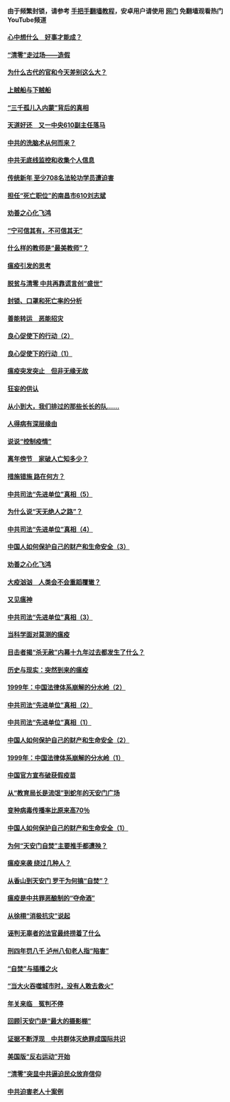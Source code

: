 #### 由于频繁封锁，请参考 [手把手翻墙教程](https://github.com/gfw-breaker/guides/wiki/)，安卓用户请使用 [网门](https://github.com/gfw-breaker/nogfw/blob/master/dl.md?t=03202000) 免翻墙观看热门YouTube频道 

#### [心中想什么　好事才能成？](../pages/19/422318.md?t=03202000) 

#### [“清零”走过场——造假](../pages/19/422306.md?t=03202000) 

#### [为什么古代的官和今天差别这么大？](../pages/19/422228.md?t=03202000) 

#### [上贼船与下贼船](../pages/19/422276.md?t=03202000) 

#### [“三千孤儿入内蒙”背后的真相](../pages/19/422229.md?t=03202000) 

#### [天道好还　又一中央610副主任落马](../pages/19/422155.md?t=03202000) 

#### [中共的洗脑术从何而来？](../pages/19/422154.md?t=03202000) 

#### [中共无底线监控和收集个人信息](../pages/19/422039.md?t=03202000) 

#### [传统新年 至少708名法轮功学员遭迫害](../pages/19/421946.md?t=03202000) 

#### [担任“死亡职位”的南昌市610刘志斌](../pages/19/421957.md?t=03202000) 

#### [劝善之心化飞鸿](../pages/19/421164.md?t=03202000) 

#### [“宁可信其有，不可信其无”](../pages/19/421691.md?t=03202000) 

#### [什么样的教师是“最美教师”？](../pages/19/421755.md?t=03202000) 

#### [瘟疫引发的思考](../pages/19/421594.md?t=03202000) 

#### [脱贫与清零 中共再靠谎言创“盛世”](../pages/19/421590.md?t=03202000) 

#### [封锁、口罩和死亡率的分析](../pages/19/421495.md?t=03202000) 

#### [善能转运　恶能招灾](../pages/19/421334.md?t=03202000) 

#### [良心促使下的行动（2）](../pages/19/421361.md?t=03202000) 

#### [良心促使下的行动（1）](../pages/19/421302.md?t=03202000) 

#### [瘟疫突发突止　但非无缘无故](../pages/19/421281.md?t=03202000) 

#### [狂妄的供认](../pages/19/421199.md?t=03202000) 

#### [从小到大，我们排过的那些长长的队……](../pages/19/421243.md?t=03202000) 

#### [人得病有深层缘由](../pages/19/420864.md?t=03202000) 

#### [说说“控制疫情”](../pages/19/420831.md?t=03202000) 

#### [离年傍节　家破人亡知多少？](../pages/19/420563.md?t=03202000) 

#### [措施错施  路在何方？](../pages/19/420076.md?t=03202000) 

#### [中共司法“先进单位”真相（5）](../pages/19/419453.md?t=03202000) 

#### [为什么说“天无绝人之路”？](../pages/19/419618.md?t=03202000) 

#### [中共司法“先进单位”真相（4）](../pages/19/419452.md?t=03202000) 

#### [中国人如何保护自己的财产和生命安全（3）](../pages/19/419405.md?t=03202000) 

#### [劝善之心化飞鸿](../pages/19/418758.md?t=03202000) 

#### [大疫汹汹　人类会不会重蹈覆辙？](../pages/19/419691.md?t=03202000) 

#### [又见瘟神](../pages/19/419225.md?t=03202000) 

#### [中共司法“先进单位”真相（3）](../pages/19/419451.md?t=03202000) 

#### [当科学面对莫测的瘟疫](../pages/19/419625.md?t=03202000) 

#### [目击者揭“杀无赦”内幕十九年过去都发生了什么？](../pages/19/419617.md?t=03202000) 

#### [历史与现实：突然到来的瘟疫](../pages/19/419619.md?t=03202000) 

#### [1999年：中国法律体系崩解的分水岭（2）](../pages/19/419455.md?t=03202000) 

#### [中共司法“先进单位”真相（2）](../pages/19/419450.md?t=03202000) 

#### [中共司法“先进单位”真相（1）](../pages/19/419449.md?t=03202000) 

#### [中国人如何保护自己的财产和生命安全（2）](../pages/19/419404.md?t=03202000) 

#### [1999年：中国法律体系崩解的分水岭（1）](../pages/19/419454.md?t=03202000) 

#### [中国官方宣布破获假疫苗](../pages/19/419504.md?t=03202000) 

#### [从“教育局长是流氓”到蛇年的天安门广场](../pages/19/419470.md?t=03202000) 

#### [变种病毒传播率比原来高70％](../pages/19/419456.md?t=03202000) 

#### [中国人如何保护自己的财产和生命安全（1）](../pages/19/419403.md?t=03202000) 

#### [为何“天安门自焚”主要推手都遭殃？](../pages/19/419348.md?t=03202000) 

#### [瘟疫来袭 绕过几种人？](../pages/19/419349.md?t=03202000) 

#### [从香山到天安门 罗干为何搞“自焚”？](../pages/19/419270.md?t=03202000) 

#### [瘟疫是中共罪恶酿制的“夺命酒”](../pages/19/419223.md?t=03202000) 

#### [从徐栩“消极抗灾”说起](../pages/19/419224.md?t=03202000) 

#### [诬判无辜者的法官最终捞着了什么](../pages/19/419268.md?t=03202000) 

#### [刑四年罚八千 泸州八旬老人指“陷害”](../pages/19/419232.md?t=03202000) 

#### [“自焚”与插播之火](../pages/19/419226.md?t=03202000) 

#### [“当大火吞噬城市时，没有人敢去救火”](../pages/19/419077.md?t=03202000) 

#### [年关来临　冤判不停](../pages/19/419093.md?t=03202000) 

#### [回顾|天安门是“最大的摄影棚”](../pages/19/380866.md?t=03202000) 

#### [证据不断浮现　中共群体灭绝罪成国际共识](../pages/19/419031.md?t=03202000) 

#### [美国版“反右运动”开始](../pages/19/419030.md?t=03202000) 

#### [“清零”突显中共逼迫民众放弃信仰](../pages/19/418995.md?t=03202000) 

#### [中共迫害老人十案例](../pages/19/418831.md?t=03202000) 

